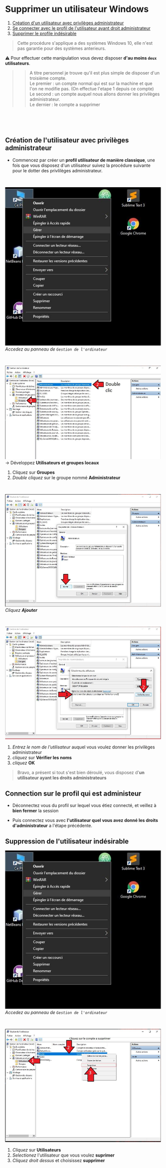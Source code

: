 # Supprimer un utilisateur Windows

1. [Création d'un utilisateur avec privilèges administrateur](Création-de-l'utilisateur-avec-privilèges-administrateur)
2. [Se connecter avec le profil de l'utilisateur ayant droit administrateur](Connection-sur-le-profil-qui-est-administeur)
3. [Supprimer le profile indésirable](Suppression-de-l'utilisateur-indésirable)

> Cette procédure s'applique a des systèmes Windows 10, elle n'est pas garantie pour des systèmes anterieurs.

:warning: Pour effectuer cette manipulation vous devez disposer **d'au moins `deux` utilisateurs**.

>> A titre personnel je trouve qu'il est plus simple de disposer d'un troisième compte.<br>
Le premier : un compte normal qui est sur la machine et que l'on ne modifie pas. (On effectue l'etape 1 depuis ce compte)<br>
Le second : un compte auquel nous allons donner les privilèges administrateur.<br>
Le dernier : le compte a supprimer

<br><br><br>

## Création de l'utilisateur avec privilèges administrateur

- Commencez par créer un **profil utilisateur de manière classique**, une fois que vous disposez d'un utilisateur suivez la procédure suivante pour le dotter des privlilèges administrateur.

<br>

![Accès au panneau de gestion](img/01.jpg)
*Accedez au panneau de `Gestion de l'ordinateur`*

<br>

![Gestion des groupes](img/02.jpg)
-> Développez **Utilisateurs et groupes locaux**
1. Cliquez sur **Groupes**
2. *Double cliquez* sur le groupe nommé **Administrateur**

<br>

![Ajouter l'utilisateur](img/03.jpg)
_Cliquez **Ajouter**_

<br>

![Ajout de l'utilisateur](img/04.jpg)
1. *Entrez le nom de l'utilisateur* auquel vous voulez donner les privilèges administrateur
2. *cliquez* sur **Vérifier les noms**
3. *cliquez* **OK**


> Bravo, a présent si tout s'est bien déroulé, vous disposez d'**un utilisateur ayant les droits administrateurs**

## Connection sur le profil qui est administeur

- Déconnectez vous du profil sur lequel vous étiez connecté, et veillez à **bien fermer** la session

- Puis connectez vous avec **l'utilisateur quel vous avez donné les droits d'administrateur** a l'étape précédente.

## Suppression de l'utilisateur indésirable

![Accès au panneau de gestion](img/01.jpg)
*Accedez au panneau de `Gestion de l'ordinateur`*

<br>

![Accès au panneau de gestion](img/05.jpg)
1. *Cliquez* sur **Utilisateurs**
2. *Selectionez* l'utilisateur que vous voulez **suprimer**
3. *Cliquez droit dessus* et choisissez **supprimer**